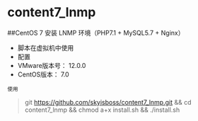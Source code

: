 # content7_lnmp
##CentOS 7 安装 LNMP 环境（PHP7.1 + MySQL5.7 + Nginx）

- 脚本在虚拟机中使用
- 配置
- VMware版本号： 12.0.0
- CentOS版本： 7.0

`使用`

> git https://github.com/skyisboss/content7_lnmp.git && cd content7_lnmp && chmod a+x install.sh && ./install.sh



